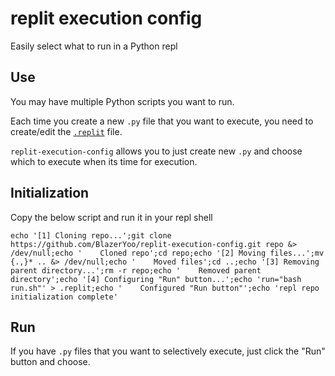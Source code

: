 # replit execution config
Easily select what to run in a Python repl

## Use
You may have multiple Python scripts you want to run.

Each time you create a new `.py` file that you want to execute, you need to create/edit the [`.replit`](https://docs.replit.com/repls/dot-replit) file.

`replit-execution-config` allows you to just create new `.py` and choose which to execute when its time for execution.

## Initialization
Copy the below script and run it in your repl shell

`echo '[1] Cloning repo...';git clone https://github.com/BlazerYoo/replit-execution-config.git repo &> /dev/null;echo '    Cloned repo';cd repo;echo '[2] Moving files...';mv {.,}* .. &> /dev/null;echo '    Moved files';cd ..;echo '[3] Removing parent directory...';rm -r repo;echo '    Removed parent directory';echo '[4] Configuring "Run" button...';echo 'run="bash run.sh"' > .replit;echo '    Configured "Run button"';echo 'repl repo initialization complete'`

## Run
If you have `.py` files that you want to selectively execute, just click the "Run" button and choose.